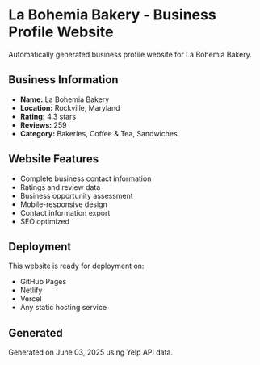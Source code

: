 # La Bohemia Bakery - Business Profile Website

Automatically generated business profile website for La Bohemia Bakery.

## Business Information

- **Name:** La Bohemia Bakery
- **Location:** Rockville, Maryland
- **Rating:** 4.3 stars
- **Reviews:** 259
- **Category:** Bakeries, Coffee & Tea, Sandwiches

## Website Features

- Complete business contact information
- Ratings and review data
- Business opportunity assessment
- Mobile-responsive design
- Contact information export
- SEO optimized

## Deployment

This website is ready for deployment on:
- GitHub Pages
- Netlify
- Vercel
- Any static hosting service

## Generated

Generated on June 03, 2025 using Yelp API data.
